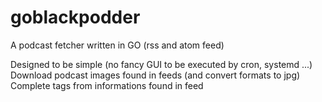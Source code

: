 # goblackpodder

A podcast fetcher written in GO (rss and atom feed)

Designed to be simple (no fancy GUI to be executed by cron, systemd ...)
Download podcast images found in feeds (and convert formats to jpg)
Complete tags from informations found in feed
